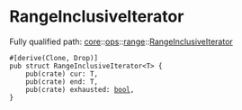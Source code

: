 # RangeInclusiveIterator

Fully qualified path: [core](./core.md)::[ops](./core-ops.md)::[range](./core-ops-range.md)::[RangeInclusiveIterator](./core-ops-range-RangeInclusiveIterator.md)

<pre><code class="language-cairo">#[derive(Clone, Drop)]
pub struct RangeInclusiveIterator&lt;T&gt; {
    pub(crate) cur: T,
    pub(crate) end: T,
    pub(crate) exhausted: <a href="core-bool.html">bool</a>,
}</code></pre>

